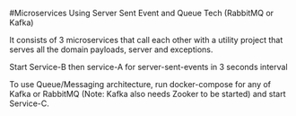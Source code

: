 #Microservices Using Server Sent Event and Queue Tech (RabbitMQ or Kafka)

It consists of 3 microservices that call each other with a utility project that serves all the domain payloads, server and exceptions.

Start Service-B then service-A for server-sent-events in 3 seconds interval

To use Queue/Messaging architecture, run docker-compose for any of Kafka or RabbitMQ 
(Note: Kafka also needs Zooker to be started) and start Service-C.